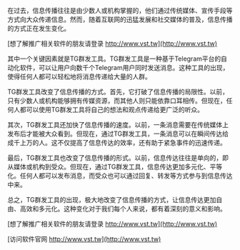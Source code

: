 在过去，信息传播往往是由少数人或机构掌握的，他们通过传统媒体、宣传手段等方式向大众传递信息。然而，随着互联网的迅猛发展和社交媒体的普及，信息传播的方式正在发生变化。

[想了解推广相关软件的朋友请登录 http://www.vst.tw](http://www.vst.tw)

其中一个关键因素就是TG群发工具。TG群发工具是一种基于Telegram平台的自动化软件，可以让用户向数千个Telegram用户同时发送消息。这种工具的出现，使得任何人都可以轻松地将消息传递给大量的人群。

TG群发工具改变了信息传播的方式。首先，它打破了信息传播的局限性。以前，只有少数人或机构能够拥有传媒资源，而其他人则只能依靠口耳相传。但现在，任何人都可以使用TG群发工具将自己的想法和观点传递给更广泛的听众。

其次，TG群发工具还加快了信息传播的速度。以前，一条消息需要在传统媒体上发布后才能被大众看到。但现在，通过TG群发工具，一条消息可以在瞬间传达给成千上万的人。这不仅提高了信息传达的效率，还有助于紧急事件的迅速传递。

最后，TG群发工具也改变了信息传播的形式。以前，信息传达往往是单向的，即从媒体或机构到受众。但现在，通过TG群发工具，信息传达更加多元化、平等化。任何人都可以发布消息，而受众也可以通过回复、转发等方式参与到信息传达中来。

总之，TG群发工具的出现，极大地改变了信息传播的方式，让信息传达更加自由、高效和多元化。这种变化对于我们每个人来说，都有着深刻的意义和影响。

[想了解推广相关软件的朋友请登录 http://www.vst.tw](http://www.vst.tw)


[访问软件官网 http://www.vst.tw](http://www.vst.tw)
